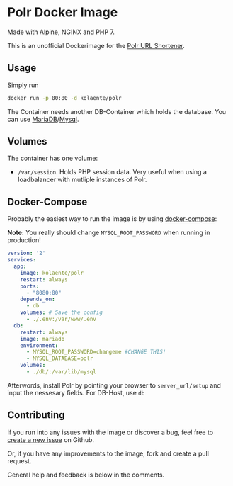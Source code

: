 # Polr Docker Image

Made with Alpine, NGINX and PHP 7.

This is an unofficial Dockerimage for the [Polr URL Shortener](https://polrproject.org/).

## Usage

Simply run 

```bash
docker run -p 80:80 -d kolaente/polr
```

The Container needs another DB-Container which holds the database. You can use [MariaDB](https://hub.docker.com/_/mariadb/)/[Mysql](https://hub.docker.com/_/mysql/).

## Volumes

The container has one volume:
* `/var/session`. Holds PHP session data. Very useful when using a loadbalancer with mutliple instances of Polr.

## Docker-Compose

Probably the easiest way to run the image is by using [docker-compose](https://docs.docker.com/compose/):

**Note:** You really should change `MYSQL_ROOT_PASSWORD` when running in production!

```yaml
version: '2'
services:
  app:
    image: kolaente/polr
    restart: always
    ports:
      - "8080:80"
    depends_on:
      - db
    volumes: # Save the config
      - ./.env:/var/www/.env
  db:
    restart: always
    image: mariadb
    environment:
      - MYSQL_ROOT_PASSWORD=changeme #CHANGE THIS!
      - MYSQL_DATABASE=polr
    volumes:
      - ./db/:/var/lib/mysql
```

Afterwords, install Polr by pointing your browser to `server_url/setup` and input the nessesary fields. For DB-Host, use `db`

## Contributing

If you run into any issues with the image or discover a bug, feel free to [create a new issue](https://github.com/kolaente/polr-docker/issues/new) on Github.

Or, if you have any improvements to the image, fork and create a pull request.

General help and feedback is below in the comments.
